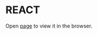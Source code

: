 # REACT

Open [page](https://users.metropolia.fi/~patrikns/WSK-25/React/Forms/) to view it in the browser.
